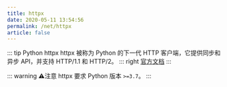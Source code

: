 ```yaml
---
title: httpx
date: 2020-05-11 13:54:56
permalink: /net/httpx
article: false
---
```


::: tip Python httpx
httpx 被称为 Python 的下一代 HTTP 客户端，它提供同步和异步 API，并支持 HTTP/1.1 和 HTTP/2。
::: right
[官方文档](https://www.python-httpx.org/)
:::

::: warning ⚠️注意
httpx 要求 Python 版本 `>=3.7`。
:::
